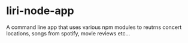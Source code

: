# liri-node-app

A command line app that uses various npm modules to reutrns concert locations, songs from spotify, movie reviews etc...
